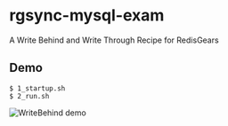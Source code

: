 # rgsync-mysql-exam
A Write Behind and Write Through Recipe for RedisGears


## Demo
```
$ 1_startup.sh
$ 2_run.sh
```

![WriteBehind demo](demo/WriteBehindDemo.gif)

